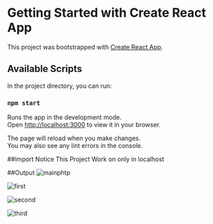 # Getting Started with Create React App

This project was bootstrapped with [Create React App](https://github.com/facebook/create-react-app).

## Available Scripts

In the project directory, you can run:

### `npm start`

Runs the app in the development mode.\
Open [http://localhost:3000](http://localhost:3000) to view it in your browser.

The page will reload when you make changes.\
You may also see any lint errors in the console.

##import Notice
This Project Work on only in localhost

##Output
![mainphtp](https://github.com/Princebhan/LIVE_STREAMING/assets/112156035/009946d2-f908-47db-aafa-12e6a0eb3d0a)

![first](https://github.com/Princebhan/LIVE_STREAMING/assets/112156035/e2b0c076-c810-42a1-94c2-7f7d30d4e6d3)

![second](https://github.com/Princebhan/LIVE_STREAMING/assets/112156035/56136813-fb57-480f-acb1-150f6dd5aee8)

![third](https://github.com/Princebhan/LIVE_STREAMING/assets/112156035/ee2b5677-47eb-4911-adf9-3634c94cac99)
